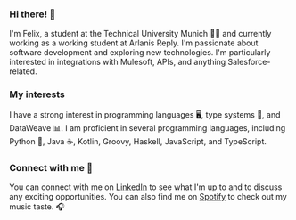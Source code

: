 ### Hi there! 👋  
I'm Felix, a student at the Technical University Munich 👨‍🎓 and currently working as a working student at Arlanis Reply. I'm passionate about software development and exploring new technologies. I'm particularly interested in integrations with Mulesoft, APIs, and anything Salesforce-related.

### My interests
I have a strong interest in programming languages 🖥️, type systems 🧠, and DataWeave 📊. I am proficient in several programming languages, including Python 🐍, Java ☕, Kotlin, Groovy, Haskell, JavaScript, and TypeScript.

### Connect with me 🤝
You can connect with me on [LinkedIn](https://www.linkedin.com/in/f-schnabel) to see what I'm up to and to discuss any exciting opportunities. You can also find me on [Spotify](https://open.spotify.com/user/11173173655?si=6e482765bfac40a5) to check out my music taste. 🎧
